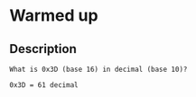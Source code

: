 # Warmed up

## Description
```
What is 0x3D (base 16) in decimal (base 10)?
```

```
0x3D = 61 decimal
```